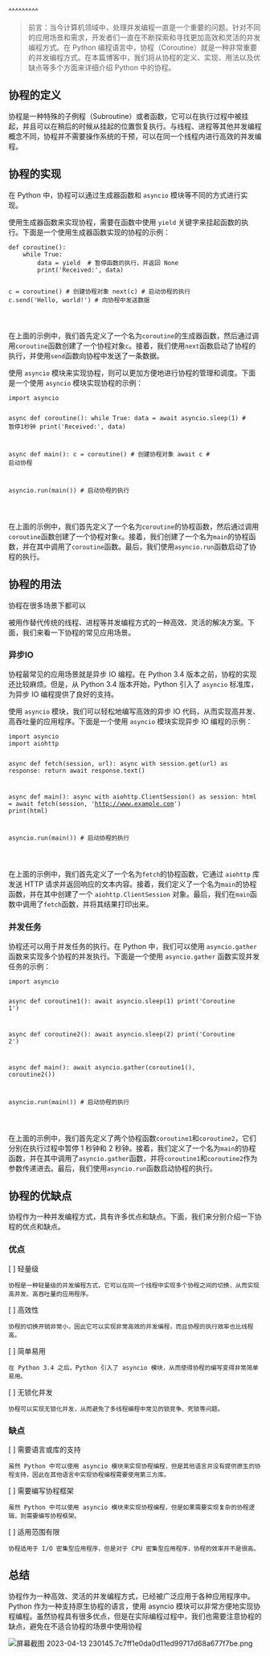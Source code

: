
<BlogInfo title="python中的协程" author="ChatGPT" pv=0 read_times=0 pre_cost_time=141 category="并发编程" tag_list="[]" create_time="2023.04.13 23:11:56.470974" update_time="2023.04.13 23:11:56.470983" />

^^^^^^^^^
<blockquote>
<p>前言：当今计算机领域中，处理并发编程一直是一个重要的问题。针对不同的应用场景和需求，开发者们一直在不断探索和寻找更加高效和灵活的并发编程方式。在 Python 编程语言中，协程（Coroutine）就是一种非常重要的并发编程方式。在本篇博客中，我们将从协程的定义、实现、用法以及优缺点等多个方面来详细介绍 Python 中的协程。</p>
</blockquote>
<h2 id="协程的定义">协程的定义</h2>
<p>协程是一种特殊的子例程（Subroutine）或者函数，它可以在执行过程中被挂起，并且可以在稍后的时候从挂起的位置恢复执行。与线程、进程等其他并发编程概念不同，协程并不需要操作系统的干预，可以在同一个线程内进行高效的并发编程。</p>
<h2 id="协程的实现">协程的实现</h2>
<p>在 Python 中，协程可以通过生成器函数和 <code>asyncio</code> 模块等不同的方式进行实现。</p>
<p>使用生成器函数来实现协程，需要在函数中使用 <code>yield</code> 关键字来挂起函数的执行。下面是一个使用生成器函数实现的协程的示例：</p>
<pre><code class="language-python">def coroutine():
    while True:
        data = yield  # 暂停函数的执行，并返回 None
        print('Received:', data)

c = coroutine()  # 创建协程对象
next(c)  # 启动协程的执行
c.send('Hello, world!')  # 向协程中发送数据

</code></pre>
<p>在上面的示例中，我们首先定义了一个名为<code>coroutine</code>的生成器函数，然后通过调用<code>coroutine</code>函数创建了一个协程对象<code>c</code>。接着，我们使用<code>next</code>函数启动了协程的执行，并使用<code>send</code>函数向协程中发送了一条数据。</p>
<p>使用 <code>asyncio</code> 模块来实现协程，则可以更加方便地进行协程的管理和调度。下面是一个使用 <code>asyncio</code> 模块实现协程的示例：</p>
<pre><code class="language-python">import asyncio

async def coroutine():
    while True:
        data = await asyncio.sleep(1)  # 暂停1秒钟
        print('Received:', data)

async def main():
    c = coroutine()  # 创建协程对象
    await c  # 启动协程

asyncio.run(main())  # 启动协程的执行

</code></pre>
<p>在上面的示例中，我们首先定义了一个名为<code>coroutine</code>的协程函数，然后通过调用<code>coroutine</code>函数创建了一个协程对象<code>c</code>。接着，我们创建了一个名为<code>main</code>的协程函数，并在其中调用了<code>coroutine</code>函数。最后，我们使用<code>asyncio.run</code>函数启动了协程的执行。</p>
<h2 id="协程的用法">协程的用法</h2>
<p>协程在很多场景下都可以</p>
<p>被用作替代传统的线程、进程等并发编程方式的一种高效、灵活的解决方案。下面，我们来看一下协程的常见应用场景。</p>
<h3 id="异步IO">异步IO</h3>
<p>协程最常见的应用场景就是异步 IO 编程。在 Python 3.4 版本之前，协程的实现还比较麻烦。但是，从 Python 3.4 版本开始，Python 引入了 <code>asyncio</code> 标准库，为异步 IO 编程提供了良好的支持。</p>
<p>使用 <code>asyncio</code> 模块，我们可以轻松地编写高效的异步 IO 代码，从而实现高并发、高吞吐量的应用程序。下面是一个使用 <code>asyncio</code> 模块实现异步 IO 编程的示例：</p>
<pre><code class="language-python">import asyncio
import aiohttp

async def fetch(session, url):
    async with session.get(url) as response:
        return await response.text()

async def main():
    async with aiohttp.ClientSession() as session:
        html = await fetch(session, 'http://www.example.com')
        print(html)

asyncio.run(main())  # 启动协程的执行

</code></pre>
<p>在上面的示例中，我们首先定义了一个名为<code>fetch</code>的协程函数，它通过 <code>aiohttp</code> 库发送 HTTP 请求并返回响应的文本内容。接着，我们定义了一个名为<code>main</code>的协程函数，并在其中创建了一个 <code>aiohttp.ClientSession</code> 对象。最后，我们在<code>main</code>函数中调用了<code>fetch</code>函数，并将其结果打印出来。</p>
<h3 id="并发任务">并发任务</h3>
<p>协程还可以用于并发任务的执行。在 Python 中，我们可以使用 <code>asyncio.gather</code> 函数来实现多个协程的并发执行。下面是一个使用 <code>asyncio.gather</code> 函数实现并发任务的示例：</p>
<pre><code class="language-python">import asyncio

async def coroutine1():
    await asyncio.sleep(1)
    print('Coroutine 1')

async def coroutine2():
    await asyncio.sleep(2)
    print('Coroutine 2')

async def main():
    await asyncio.gather(coroutine1(), coroutine2())

asyncio.run(main())  # 启动协程的执行

</code></pre>
<p>在上面的示例中，我们首先定义了两个协程函数<code>coroutine1</code>和<code>coroutine2</code>，它们分别在执行过程中暂停 1 秒钟和 2 秒钟。接着，我们定义了一个名为<code>main</code>的协程函数，并在其中调用了<code>asyncio.gather</code>函数，并将<code>coroutine1</code>和<code>coroutine2</code>作为参数传递进去。最后，我们使用<code>asyncio.run</code>函数启动协程的执行。</p>
<h2 id="协程的优缺点">协程的优缺点</h2>
<p>协程作为一种并发编程方式，具有许多优点和缺点。下面，我们来分别介绍一下协程的优点和缺点。</p>
<h3 id="优点">优点</h3>
<p>[ ]  轻量级</p>
<pre><code>协程是一种轻量级的并发编程方式，它可以在同一个线程中实现多个协程之间的切换，从而实现高并发、高吞吐量的应用程序。
</code></pre>
<p>[ ]  高效性</p>
<pre><code>协程的切换开销非常小，因此它可以实现非常高效的并发编程，而且协程的执行效率也比线程高。
</code></pre>
<p>[ ]  简单易用</p>
<pre><code>在 Python 3.4 之后，Python 引入了 asyncio 模块，从而使得协程的编写变得非常简单易用。
</code></pre>
<p>[ ]  无锁化并发</p>
<pre><code>协程可以实现无锁化并发，从而避免了多线程编程中常见的锁竞争、死锁等问题。
</code></pre>
<h3 id="缺点">缺点</h3>
<p>[ ]  需要语言或库的支持</p>
<pre><code>虽然 Python 中可以使用 asyncio 模块来实现协程编程，但是其他语言并没有提供原生的协程支持，因此在其他语言中实现协程编程需要使用第三方库。
</code></pre>
<p>[ ]  需要编写协程框架</p>
<pre><code>虽然 Python 中可以使用 asyncio 模块来实现协程编程，但是如果需要实现复杂的协程逻辑，则需要编写协程框架。
</code></pre>
<p>[ ]  适用范围有限</p>
<pre><code>协程适用于 I/O 密集型应用程序，但是对于 CPU 密集型应用程序，协程的效率并不是很高。
</code></pre>
<h2 id="总结">总结</h2>
<p>协程作为一种高效、灵活的并发编程方式，已经被广泛应用于各种应用程序中。Python 作为一种支持原生协程的语言，使用 asyncio 模块可以非常方便地实现协程编程。虽然协程具有很多优点，但是在实际编程过程中，我们也需要注意协程的缺点，避免在不适合协程的场景中使用协程</p>
<p><img src="../../../media/image/2023/04/13/屏幕截图_2023-04-13_230145.7c7ff1e0da0d11ed99717d68a677f7be.png" alt="屏幕截图 2023-04-13 230145.7c7ff1e0da0d11ed99717d68a677f7be.png" /></p>


